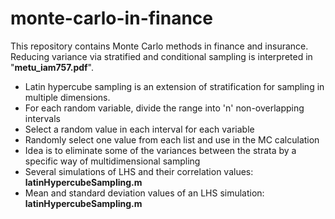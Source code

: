 # monte-carlo-in-finance
This repository contains Monte Carlo methods in finance and insurance. Reducing variance via stratified and conditional sampling is interpreted in "**metu_iam757.pdf**".

  * Latin hypercube sampling is an extension of stratification for sampling in multiple dimensions.
  * For each random variable, divide the range into 'n' non-overlapping intervals
  * Select a random value in each interval for each variable
  * Randomly select one value from each list and use in the MC calculation
  * Idea is to eliminate some of the variances between the strata by a specific way of multidimensional sampling
  * Several simulations of LHS and their correlation values: **latinHypercubeSampling.m**
  * Mean and standard deviation values of an LHS simulation: **latinHypercubeSampling.m**
